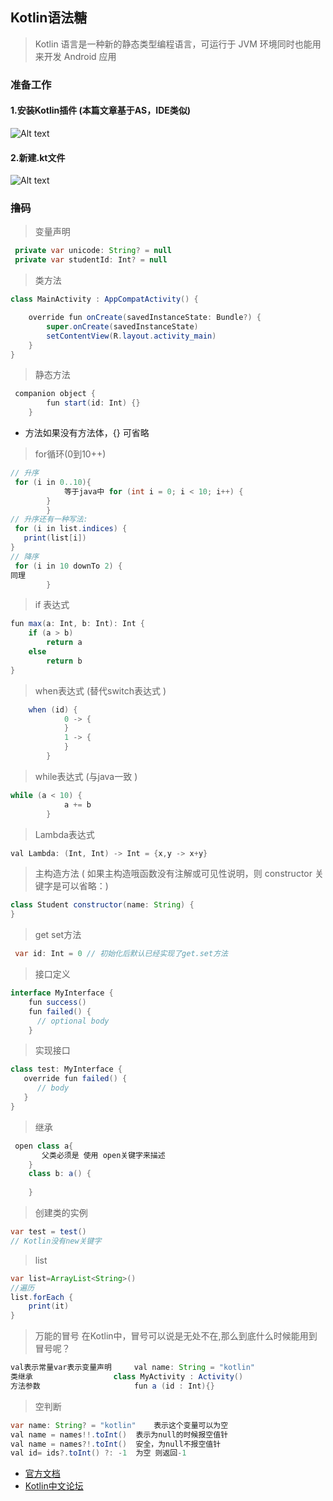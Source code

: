 ## Kotlin语法糖
> Kotlin 语言是一种新的静态类型编程语言，可运行于 JVM 环境同时也能用来开发 Android 应用

### 准备工作
#### 1.安装Kotlin插件 (本篇文章基于AS，IDE类似)
![Alt text](./1-3-1.png)
#### 2.新建.kt文件
![Alt text](./1-4-3.png)
### 撸码
> 变量声明 
``` java
 private var unicode: String? = null
 private var studentId: Int? = null
```
> 类方法 
``` java
class MainActivity : AppCompatActivity() {

    override fun onCreate(savedInstanceState: Bundle?) {
        super.onCreate(savedInstanceState)
        setContentView(R.layout.activity_main)
    }
}
```
> 静态方法
``` java
 companion object {
        fun start(id: Int) {}
    }
```
* 方法如果没有方法体，{} 可省略

> for循环(0到10++)
``` java
// 升序
 for (i in 0..10){
            等于java中 for (int i = 0; i < 10; i++) {
        }
        }
// 升序还有一种写法: 
 for (i in list.indices) {
   print(list[i])
}
// 降序
 for (i in 10 downTo 2) {
同理 
        }
```
> if 表达式
``` java
fun max(a: Int, b: Int): Int {
    if (a > b)
        return a
    else
        return b
}
```
> when表达式 (替代switch表达式 )
``` java
    when (id) {
            0 -> {
            }
            1 -> {
            }
        }
```
> while表达式 (与java一致 )
``` java
while (a < 10) {
            a += b
        }
```
> Lambda表达式 
``` java
val Lambda: (Int, Int) -> Int = {x,y -> x+y}
```
> 主构造方法 ( 如果主构造哦函数没有注解或可见性说明，则 constructor 关键字是可以省略：)
``` java
class Student constructor(name: String) {
}
```
>get set方法
``` java
 var id: Int = 0 // 初始化后默认已经实现了get.set方法
```
>接口定义
``` java
interface MyInterface {
    fun success()
    fun failed() {
      // optional body
    }
```
> 实现接口
``` java
class test: MyInterface {
   override fun failed() {
      // body
   }
}
```
> 继承
``` java
 open class a{
       父类必须是 使用 open关键字来描述  
    }
    class b: a() {
       
    }
```
> 创建类的实例 
``` java
var test = test()
// Kotlin没有new关键字
```
> list 
``` java
var list=ArrayList<String>()
//遍历
list.forEach {
    print(it)
}
```
> 万能的冒号
> 在Kotlin中，冒号可以说是无处不在,那么到底什么时候能用到冒号呢？
``` java
val表示常量var表示变量声明	 val name: String = "kotlin" 
类继承					 class MyActivity : Activity()
方法参数					 fun a (id : Int){}
```
> 空判断
``` java
var name: String? = "kotlin" 	表示这个变量可以为空
val name = names!!.toInt()	表示为null的时候报空值针
val name = names?!.toInt()	安全，为null不报空值针
val id= ids?.toInt() ?: -1	为空 则返回-1
```
*  [官方文档](https://kotlinlang.org/docs/reference/)
*  [Kotlin中文论坛](https://www.kotliner.cn/)



